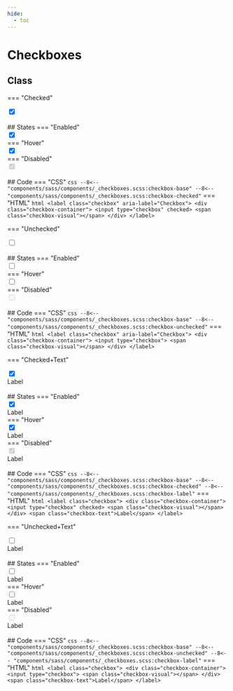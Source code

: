 ```yaml
---
hide:
  - toc
---
```


# **Checkboxes**
## Class
=== "Checked"
    <div class="btn-grid-1">
        <div class="grid-items">
            <label class="checkbox" aria-label="Checkbox">
                <div class="checkbox-container">
                    <input type="checkbox" checked>
                    <span class="checkbox-visual"></span>
                </div>
            </label>
        </div>
    </div>
    <br>
    ## States
    === "Enabled"
        <div class="btn-grid-1">
            <div class="grid-items">
                <label class="checkbox" aria-label="Enabled checkbox">
                    <div class="checkbox-container">
                        <input type="checkbox" checked>
                        <span class="checkbox-visual"></span>
                    </div>
                </label>
            </div>
        </div>
    === "Hover"
        <div class="btn-grid-1">
            <div class="grid-items">
                <label class="checkbox checkbox-hover" aria-label="Hover checkbox">
                    <div class="checkbox-container">
                        <input type="checkbox" checked>
                        <span class="checkbox-visual"></span>
                    </div>
                </label>
            </div>
        </div>
    === "Disabled"
        <div class="btn-grid-1">
            <div class="grid-items">
                <label class="checkbox" aria-label="Disabled checkbox">
                    <div class="checkbox-container">
                        <input type="checkbox" checked disabled>
                        <span class="checkbox-visual"></span>
                    </div>
                </label>
            </div>
        </div>
    <br>
    ## Code
    === "CSS"
        ``` css
        --8<-- "components/sass/components/_checkboxes.scss:checkbox-base"
        --8<-- "components/sass/components/_checkboxes.scss:checkbox-checked"
        ```
    === "HTML"
        ``` html
        <label class="checkbox" aria-label="Checkbox">
            <div class="checkbox-container">
                <input type="checkbox" checked>
                <span class="checkbox-visual"></span>
            </div>
        </label>
        ```

=== "Unchecked"
    <div class="btn-grid-1">
        <div class="grid-items">
            <label class="checkbox" aria-label="Checkbox">
                <div class="checkbox-container">
                    <input type="checkbox">
                    <span class="checkbox-visual"></span>
                </div>
            </label>
        </div>
    </div>
    <br>
    ## States
    === "Enabled"
        <div class="btn-grid-1">
            <div class="grid-items">
                <label class="checkbox" aria-label="Enabled checkbox">
                    <div class="checkbox-container">
                        <input type="checkbox">
                        <span class="checkbox-visual"></span>
                    </div>
                </label>
            </div>
        </div>
    === "Hover"
        <div class="btn-grid-1">
            <div class="grid-items">
                <label class="checkbox checkbox-hover" aria-label="Hover checkbox">
                    <div class="checkbox-container">
                        <input type="checkbox">
                        <span class="checkbox-visual"></span>
                    </div>
                </label>
            </div>
        </div>
    === "Disabled"
        <div class="btn-grid-1">
            <div class="grid-items">
                <label class="checkbox" aria-label="Disabled checkbox">
                    <div class="checkbox-container">
                        <input type="checkbox" disabled>
                        <span class="checkbox-visual"></span>
                    </div>
                </label>
            </div>
        </div>
    <br>
    ## Code
    === "CSS"
        ``` css
        --8<-- "components/sass/components/_checkboxes.scss:checkbox-base"
        --8<-- "components/sass/components/_checkboxes.scss:checkbox-unchecked"
        ```
    === "HTML"
        ``` html
        <label class="checkbox" aria-label="Checkbox">
            <div class="checkbox-container">
                <input type="checkbox">
                <span class="checkbox-visual"></span>
            </div>
        </label>
        ```

=== "Checked+Text"
    <div class="btn-grid-1">
        <div class="grid-items">
            <label class="checkbox">
                <div class="checkbox-container">
                    <input type="checkbox" checked>
                    <span class="checkbox-visual"></span>
                </div>
                <span class="checkbox-text">Label</span>
            </label>
        </div>
    </div>
    <br>
    ## States
    === "Enabled"
        <div class="btn-grid-1">
            <div class="grid-items">
                <label class="checkbox">
                    <div class="checkbox-container">
                        <input type="checkbox" checked>
                        <span class="checkbox-visual"></span>
                    </div>
                    <span class="checkbox-text">Label</span>
                </label>
            </div>
        </div>
    === "Hover"
        <div class="btn-grid-1">
            <div class="grid-items">
                <label class="checkbox checkbox-hover">
                    <div class="checkbox-container">
                        <input type="checkbox" checked>
                        <span class="checkbox-visual"></span>
                    </div>
                    <span class="checkbox-text">Label</span>
                </label>
            </div>
        </div>
    === "Disabled"
        <div class="btn-grid-1">
            <div class="grid-items">
                <label class="checkbox">
                    <div class="checkbox-container">
                        <input type="checkbox" checked disabled>
                        <span class="checkbox-visual"></span>
                    </div>
                    <span class="checkbox-text">Label</span>
                </label>
            </div>
        </div>
    <br>
    ## Code
    === "CSS"
        ``` css
        --8<-- "components/sass/components/_checkboxes.scss:checkbox-base"
        --8<-- "components/sass/components/_checkboxes.scss:checkbox-checked"
        --8<-- "components/sass/components/_checkboxes.scss:checkbox-label"
        ```
    === "HTML"
        ``` html
        <label class="checkbox">
            <div class="checkbox-container">
                <input type="checkbox" checked>
                <span class="checkbox-visual"></span>
            </div>
            <span class="checkbox-text">Label</span>
        </label>
        ```

=== "Unchecked+Text"
    <div class="btn-grid-1">
        <div class="grid-items">
            <label class="checkbox">
                <div class="checkbox-container">
                    <input type="checkbox">
                    <span class="checkbox-visual"></span>
                </div>
                <span class="checkbox-text">Label</span>
            </label>
        </div>
    </div>
    <br>
    ## States
    === "Enabled"
        <div class="btn-grid-1">
            <div class="grid-items">
                <label class="checkbox">
                    <div class="checkbox-container">
                        <input type="checkbox">
                        <span class="checkbox-visual"></span>
                    </div>
                    <span class="checkbox-text">Label</span>
                </label>
            </div>
        </div>
    === "Hover"
        <div class="btn-grid-1">
            <div class="grid-items">
                <label class="checkbox checkbox-hover">
                    <div class="checkbox-container">
                        <input type="checkbox">
                        <span class="checkbox-visual"></span>
                    </div>
                    <span class="checkbox-text">Label</span>
                </label>
            </div>
        </div>
    === "Disabled"
        <div class="btn-grid-1">
            <div class="grid-items">
                <label class="checkbox">
                    <div class="checkbox-container">
                        <input type="checkbox" disabled>
                        <span class="checkbox-visual"></span>
                    </div>
                    <span class="checkbox-text">Label</span>
                </label>
            </div>
        </div>
    <br>
    ## Code
    === "CSS"
        ``` css
        --8<-- "components/sass/components/_checkboxes.scss:checkbox-base"
        --8<-- "components/sass/components/_checkboxes.scss:checkbox-unchecked"
        --8<-- "components/sass/components/_checkboxes.scss:checkbox-label"
        ```
    === "HTML"
        ``` html
        <label class="checkbox">
            <div class="checkbox-container">
                <input type="checkbox">
                <span class="checkbox-visual"></span>
            </div>
            <span class="checkbox-text">Label</span>
        </label>
        ```